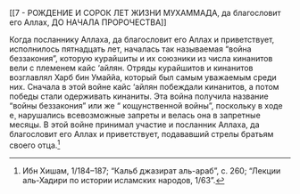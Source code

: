 [[7 - РОЖДЕНИЕ И СОРОК ЛЕТ ЖИЗНИ МУХАММАДА, да благословит его Аллах, ДО НАЧАЛА ПРОРОЧЕСТВА]]

Когда посланнику Аллаха, да благословит его Аллах и приветствует, исполнилось пятнадцать лет, началась так называемая “война беззакония”, которую курайшиты и их союзники из числа кинанитов вели с племенем кайс ‘айлян. Отряды курайшитов и кинанитов возглавлял Харб бин Умаййа, который был самым уважаемым среди них. Сначала в этой войне кайс ‘айлян побеждали кинанитов, а потом победы стали одерживать кинаниты. Эта война получила название “войны беззакония” или же “ кощунственной войны”, поскольку в ходе е¸ нарушались всевозможные запреты и велась она в запретные месяцы. В этой войне принимал участие и посланник Аллаха, да благословит его Аллах и приветствует, подававший стрелы братьям своего отца.[^1]

[^1]: Ибн Хишам, 1/184–187; “Кальб джазират аль-араб”, с. 260; “Лекции аль-Хадири по истории исламских народов, 1/63”.

